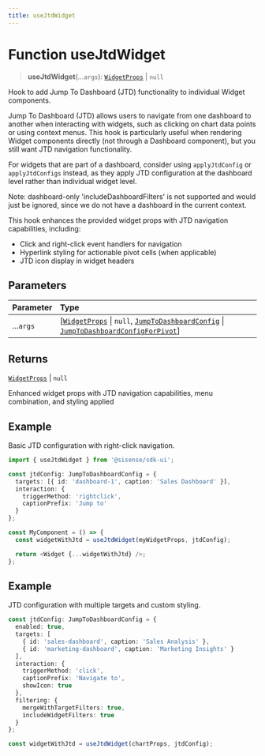 ```yaml
---
title: useJtdWidget
---
```


# Function useJtdWidget

> **useJtdWidget**(...`args`): [`WidgetProps`](../type-aliases/type-alias.WidgetProps.md) \| `null`

Hook to add Jump To Dashboard (JTD) functionality to individual Widget components.

Jump To Dashboard (JTD) allows users to navigate from one dashboard to another when interacting with widgets,
such as clicking on chart data points or using context menus. This hook is particularly useful when rendering
Widget components directly (not through a Dashboard component), but you still want JTD navigation functionality.

For widgets that are part of a dashboard, consider using `applyJtdConfig` or `applyJtdConfigs` instead,
as they apply JTD configuration at the dashboard level rather than individual widget level.

Note: dashboard-only 'includeDashboardFilters' is not supported and would just be ignored, since we do not have a dashboard in the current context.

This hook enhances the provided widget props with JTD navigation capabilities, including:
- Click and right-click event handlers for navigation
- Hyperlink styling for actionable pivot cells (when applicable)
- JTD icon display in widget headers

## Parameters

| Parameter | Type |
| :------ | :------ |
| ...`args` | [[`WidgetProps`](../type-aliases/type-alias.WidgetProps.md) \| `null`, [`JumpToDashboardConfig`](../interfaces/interface.JumpToDashboardConfig.md) \| [`JumpToDashboardConfigForPivot`](../interfaces/interface.JumpToDashboardConfigForPivot.md)] |

## Returns

[`WidgetProps`](../type-aliases/type-alias.WidgetProps.md) \| `null`

Enhanced widget props with JTD navigation capabilities, menu combination, and styling applied

## Example

Basic JTD configuration with right-click navigation.
```typescript
import { useJtdWidget } from '@sisense/sdk-ui';

const jtdConfig: JumpToDashboardConfig = {
  targets: [{ id: 'dashboard-1', caption: 'Sales Dashboard' }],
  interaction: {
    triggerMethod: 'rightclick',
    captionPrefix: 'Jump to'
  }
};

const MyComponent = () => {
  const widgetWithJtd = useJtdWidget(myWidgetProps, jtdConfig);

  return <Widget {...widgetWithJtd} />;
};
```

## Example

JTD configuration with multiple targets and custom styling.
```typescript
const jtdConfig: JumpToDashboardConfig = {
  enabled: true,
  targets: [
    { id: 'sales-dashboard', caption: 'Sales Analysis' },
    { id: 'marketing-dashboard', caption: 'Marketing Insights' }
  ],
  interaction: {
    triggerMethod: 'click',
    captionPrefix: 'Navigate to',
    showIcon: true
  },
  filtering: {
    mergeWithTargetFilters: true,
    includeWidgetFilters: true
  }
};

const widgetWithJtd = useJtdWidget(chartProps, jtdConfig);
```
